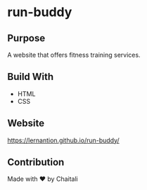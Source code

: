 # run-buddy

## Purpose
A website that offers fitness training services.

## Build With
* HTML
* CSS

## Website
https://lernantion.github.io/run-buddy/

## Contribution
Made with ❤️ by Chaitali
